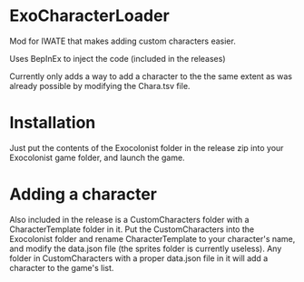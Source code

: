 # ExoCharacterLoader
Mod for IWATE that makes adding custom characters easier.

Uses BepInEx to inject the code (included in the releases)

Currently only adds a way to add a character to the the same extent as was already possible by modifying the Chara.tsv file.

# Installation

Just put the contents of the Exocolonist folder in the release zip into your Exocolonist game folder, and launch the game.

# Adding a character

Also included in the release is a CustomCharacters folder with a CharacterTemplate folder in it. Put the CustomCharacters into the Exocolonist folder and rename CharacterTemplate to your character's name, and modify the data.json file (the sprites folder is currently useless).
Any folder in CustomCharacters with a proper data.json file in it will add a character to the game's list.
